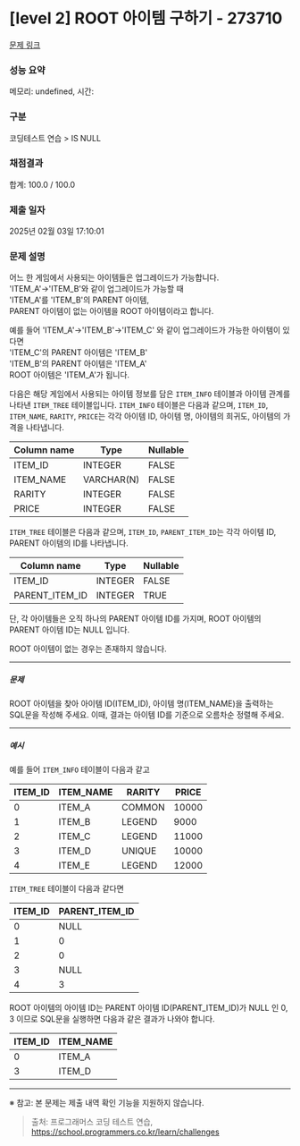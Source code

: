 # [level 2] ROOT 아이템 구하기 - 273710 

[문제 링크](https://school.programmers.co.kr/learn/courses/30/lessons/273710) 

### 성능 요약

메모리: undefined, 시간: 

### 구분

코딩테스트 연습 > IS NULL

### 채점결과

합계: 100.0 / 100.0

### 제출 일자

2025년 02월 03일 17:10:01

### 문제 설명

<p>어느 한 게임에서 사용되는 아이템들은 업그레이드가 가능합니다.<br>
'ITEM_A'-&gt;'ITEM_B'와 같이 업그레이드가 가능할 때 <br>
'ITEM_A'를 'ITEM_B'의 PARENT 아이템,<br>
 PARENT 아이템이 없는 아이템을 ROOT 아이템이라고 합니다.</p>

<p>예를 들어 'ITEM_A'-&gt;'ITEM_B'-&gt;'ITEM_C' 와 같이 업그레이드가 가능한 아이템이 있다면<br>
'ITEM_C'의 PARENT 아이템은 'ITEM_B'<br>
'ITEM_B'의 PARENT 아이템은 'ITEM_A'<br>
ROOT 아이템은 'ITEM_A'가 됩니다.</p>

<p>다음은 해당 게임에서 사용되는 아이템 정보를 담은 <code>ITEM_INFO</code> 테이블과 아이템 관계를 나타낸 <code>ITEM_TREE</code> 테이블입니다. <code>ITEM_INFO</code> 테이블은 다음과 같으며, <code>ITEM_ID</code>, <code>ITEM_NAME</code>, <code>RARITY</code>, <code>PRICE</code>는 각각 아이템 ID, 아이템 명, 아이템의 희귀도, 아이템의 가격을 나타냅니다.</p>
<table class="table">
        <thead><tr>
<th>Column name</th>
<th>Type</th>
<th>Nullable</th>
</tr>
</thead>
        <tbody><tr>
<td>ITEM_ID</td>
<td>INTEGER</td>
<td>FALSE</td>
</tr>
<tr>
<td>ITEM_NAME</td>
<td>VARCHAR(N)</td>
<td>FALSE</td>
</tr>
<tr>
<td>RARITY</td>
<td>INTEGER</td>
<td>FALSE</td>
</tr>
<tr>
<td>PRICE</td>
<td>INTEGER</td>
<td>FALSE</td>
</tr>
</tbody>
      </table>
<p><code>ITEM_TREE</code> 테이블은 다음과 같으며, <code>ITEM_ID</code>, <code>PARENT_ITEM_ID</code>는 각각 아이템 ID, PARENT 아이템의 ID를 나타냅니다.</p>
<table class="table">
        <thead><tr>
<th>Column name</th>
<th>Type</th>
<th>Nullable</th>
</tr>
</thead>
        <tbody><tr>
<td>ITEM_ID</td>
<td>INTEGER</td>
<td>FALSE</td>
</tr>
<tr>
<td>PARENT_ITEM_ID</td>
<td>INTEGER</td>
<td>TRUE</td>
</tr>
</tbody>
      </table>
<p>단, 각 아이템들은 오직 하나의 PARENT 아이템 ID를 가지며, ROOT 아이템의 PARENT 아이템 ID는 NULL 입니다.</p>

<p>ROOT 아이템이 없는 경우는 존재하지 않습니다.</p>

<hr>

<h5>문제</h5>

<p>ROOT 아이템을 찾아 아이템 ID(ITEM_ID), 아이템 명(ITEM_NAME)을 출력하는 SQL문을 작성해 주세요. 이때, 결과는 아이템 ID를 기준으로 오름차순 정렬해 주세요.</p>

<hr>

<h5>예시</h5>

<p>예를 들어 <code>ITEM_INFO</code> 테이블이 다음과 같고</p>
<table class="table">
        <thead><tr>
<th>ITEM_ID</th>
<th>ITEM_NAME</th>
<th>RARITY</th>
<th>PRICE</th>
</tr>
</thead>
        <tbody><tr>
<td>0</td>
<td>ITEM_A</td>
<td>COMMON</td>
<td>10000</td>
</tr>
<tr>
<td>1</td>
<td>ITEM_B</td>
<td>LEGEND</td>
<td>9000</td>
</tr>
<tr>
<td>2</td>
<td>ITEM_C</td>
<td>LEGEND</td>
<td>11000</td>
</tr>
<tr>
<td>3</td>
<td>ITEM_D</td>
<td>UNIQUE</td>
<td>10000</td>
</tr>
<tr>
<td>4</td>
<td>ITEM_E</td>
<td>LEGEND</td>
<td>12000</td>
</tr>
</tbody>
      </table>
<p><code>ITEM_TREE</code>  테이블이 다음과 같다면</p>
<table class="table">
        <thead><tr>
<th>ITEM_ID</th>
<th>PARENT_ITEM_ID</th>
</tr>
</thead>
        <tbody><tr>
<td>0</td>
<td>NULL</td>
</tr>
<tr>
<td>1</td>
<td>0</td>
</tr>
<tr>
<td>2</td>
<td>0</td>
</tr>
<tr>
<td>3</td>
<td>NULL</td>
</tr>
<tr>
<td>4</td>
<td>3</td>
</tr>
</tbody>
      </table>
<p>ROOT 아이템의 아이템 ID는 PARENT 아이템 ID(PARENT_ITEM_ID)가 NULL 인 0, 3 이므로 SQL문을 실행하면 다음과 같은 결과가 나와야 합니다.</p>
<table class="table">
        <thead><tr>
<th>ITEM_ID</th>
<th>ITEM_NAME</th>
</tr>
</thead>
        <tbody><tr>
<td>0</td>
<td>ITEM_A</td>
</tr>
<tr>
<td>3</td>
<td>ITEM_D</td>
</tr>
</tbody>
      </table>
<hr>

<p>※ 참고: 본 문제는 제출 내역 확인 기능을 지원하지 않습니다.</p>


> 출처: 프로그래머스 코딩 테스트 연습, https://school.programmers.co.kr/learn/challenges